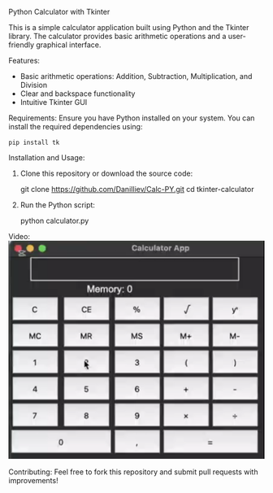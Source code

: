Python Calculator with Tkinter

This is a simple calculator application built using Python and the Tkinter library. The calculator provides basic arithmetic operations and a user-friendly graphical interface.

Features:
- Basic arithmetic operations: Addition, Subtraction, Multiplication, and Division
- Clear and backspace functionality
- Intuitive Tkinter GUI

Requirements:
Ensure you have Python installed on your system. You can install the required dependencies using:

    pip install tk

Installation and Usage:
1. Clone this repository or download the source code:
   
    git clone https://github.com/DaniIliev/Calc-PY.git
    cd tkinter-calculator

2. Run the Python script:

    python calculator.py

Video:
[![Watch Calculator Demo](video/video-thumbnail.png)](https://drive.google.com/file/d/1MlqsTQoJYQHgfB-xwuHJlHPe2ygt1ugw/view?usp=drive_link)



Contributing:
Feel free to fork this repository and submit pull requests with improvements!

